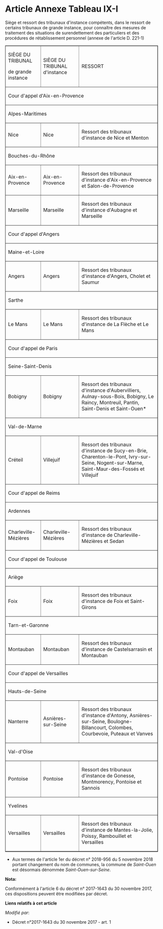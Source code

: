 # Article Annexe Tableau IX-I

Siège et ressort des tribunaux d'instance compétents, dans le ressort de certains tribunaux de grande instance, pour
connaître des mesures de traitement des situations de surendettement des particuliers et des procédures de rétablissement
personnel (annexe de l'article D. 221-1)

<table border="1" cellspacing="0" align="center" cellpadding="0">
  <tbody>
    <tr>
      <td>

SIÈGE DU TRIBUNAL

de grande instance

</td>
      <td>

SIÈGE DU TRIBUNAL d'instance

</td>
      <td>

RESSORT

</td>
    </tr>
    <tr>
      <td colspan="3">

Cour d'appel d'Aix-en-Provence

</td>
    </tr>
    <tr>
      <td colspan="3">

Alpes-Maritimes

</td>
    </tr>
    <tr>
      <td>

Nice

</td>
      <td>

Nice

</td>
      <td>

Ressort des tribunaux d'instance de Nice et Menton

</td>
    </tr>
    <tr>
      <td colspan="3">

Bouches-du-Rhône

</td>
    </tr>
    <tr>
      <td>

Aix-en-Provence

</td>
      <td>

Aix-en-Provence

</td>
      <td>

Ressort des tribunaux d'instance d'Aix-en-Provence et Salon-de-Provence

</td>
    </tr>
    <tr>
      <td>

Marseille

</td>
      <td>

Marseille

</td>
      <td>

Ressort des tribunaux d'instance d'Aubagne et Marseille

</td>
    </tr>
    <tr>
      <td colspan="3">

Cour d'appel d'Angers

</td>
    </tr>
    <tr>
      <td colspan="3">

Maine-et-Loire

</td>
    </tr>
    <tr>
      <td>

Angers

</td>
      <td>

Angers

</td>
      <td>

Ressort des tribunaux d'instance d'Angers, Cholet et Saumur

</td>
    </tr>
    <tr>
      <td colspan="3">

Sarthe

</td>
    </tr>
    <tr>
      <td>

Le Mans

</td>
      <td>

Le Mans

</td>
      <td>

Ressort des tribunaux d'instance de La Flèche et Le Mans

</td>
    </tr>
    <tr>
      <td colspan="3">

Cour d'appel de Paris

</td>
    </tr>
    <tr>
      <td colspan="3">

Seine-Saint-Denis

</td>
    </tr>
    <tr>
      <td>

Bobigny

</td>
      <td>

Bobigny

</td>
      <td>

Ressort des tribunaux d'instance d'Aubervilliers, Aulnay-sous-Bois, Bobigny, Le Raincy, Montreuil, Pantin, Saint-Denis et
Saint-Ouen*

</td>
    </tr>
    <tr>
      <td colspan="3">

Val-de-Marne

</td>
    </tr>
    <tr>
      <td>

Créteil

</td>
      <td>

Villejuif

</td>
      <td>

Ressort des tribunaux d'instance de Sucy-en-Brie, Charenton-le-Pont, Ivry-sur-Seine, Nogent-sur-Marne, Saint-Maur-des-Fossés
et Villejuif

</td>
    </tr>
    <tr>
      <td colspan="3">

Cour d'appel de Reims

</td>
    </tr>
    <tr>
      <td colspan="3">

Ardennes

</td>
    </tr>
    <tr>
      <td>

Charleville-Mézières

</td>
      <td>

Charleville-Mézières

</td>
      <td>

Ressort des tribunaux d'instance de Charleville-Mézières et Sedan

</td>
    </tr>
    <tr>
      <td colspan="3">

Cour d'appel de Toulouse

</td>
    </tr>
    <tr>
      <td colspan="3">

Ariège

</td>
    </tr>
    <tr>
      <td>

Foix

</td>
      <td>

Foix

</td>
      <td>

Ressort des tribunaux d'instance de Foix et Saint-Girons

</td>
    </tr>
    <tr>
      <td colspan="3">

Tarn-et-Garonne

</td>
    </tr>
    <tr>
      <td>

Montauban

</td>
      <td>

Montauban

</td>
      <td>

Ressort des tribunaux d'instance de Castelsarrasin et Montauban

</td>
    </tr>
    <tr>
      <td colspan="3">

Cour d'appel de Versailles

</td>
    </tr>
    <tr>
      <td colspan="3">

Hauts-de-Seine

</td>
    </tr>
    <tr>
      <td>

Nanterre

</td>
      <td>

Asnières-sur-Seine

</td>
      <td>

Ressort des tribunaux d'instance d'Antony, Asnières-sur-Seine, Boulogne-Billancourt, Colombes, Courbevoie, Puteaux et Vanves

</td>
    </tr>
    <tr>
      <td colspan="3">

Val-d'Oise

</td>
    </tr>
    <tr>
      <td>

Pontoise

</td>
      <td>

Pontoise

</td>
      <td>

Ressort des tribunaux d'instance de Gonesse, Montmorency, Pontoise et Sannois

</td>
    </tr>
    <tr>
      <td colspan="3">

Yvelines

</td>
    </tr>
    <tr>
      <td>

Versailles

</td>
      <td>

Versailles

</td>
      <td>

Ressort des tribunaux d'instance de Mantes-la-Jolie, Poissy, Rambouillet et Versailles

</td>
    </tr>
  </tbody>
</table>

* Aux termes de l'article 1er du décret n° 2018-956 du 5 novembre 2018 portant changement du nom de communes, la commune de 
  _Saint-Ouen_ est désormais dénommée 
  _Saint-Ouen-sur-Seine_.

**Nota:**

Conformément à l'article 6 du décret n° 2017-1643 du 30 novembre 2017, ces dispositions peuvent être modifiées par décret.

**Liens relatifs à cet article**

_Modifié par_:

  - Décret n°2017-1643 du 30 novembre 2017 - art. 1

